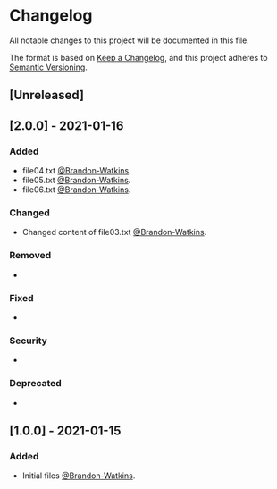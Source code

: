 # Changelog
All notable changes to this project will be documented in this file.

The format is based on [Keep a Changelog](https://keepachangelog.com/en/1.0.0/),
and this project adheres to [Semantic Versioning](https://semver.org/spec/v2.0.0.html).

## [Unreleased]

## [2.0.0] - 2021-01-16
### Added
- file04.txt [@Brandon-Watkins](https://github.com/Brandon-Watkins).
- file05.txt [@Brandon-Watkins](https://github.com/Brandon-Watkins).
- file06.txt [@Brandon-Watkins](https://github.com/Brandon-Watkins).

### Changed
- Changed content of file03.txt [@Brandon-Watkins](https://github.com/Brandon-Watkins).

### Removed
-

### Fixed
-

### Security
-

### Deprecated
-

## [1.0.0] - 2021-01-15
### Added
- Initial files [@Brandon-Watkins](https://github.com/Brandon-Watkins).



